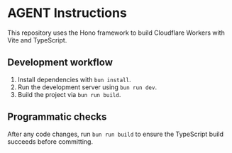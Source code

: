 # AGENT Instructions

This repository uses the Hono framework to build Cloudflare Workers with Vite and TypeScript.

## Development workflow

1. Install dependencies with `bun install`.
2. Run the development server using `bun run dev`.
3. Build the project via `bun run build`.

## Programmatic checks

After any code changes, run `bun run build` to ensure the TypeScript build succeeds before committing.

